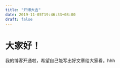 ```yaml
---
title: "开博大吉"
date: 2019-11-05T19:46:33+08:00
draft: false
---
```



# 大家好！

我的博客开通啦，希望自己能写出好文章给大家看。hhh


